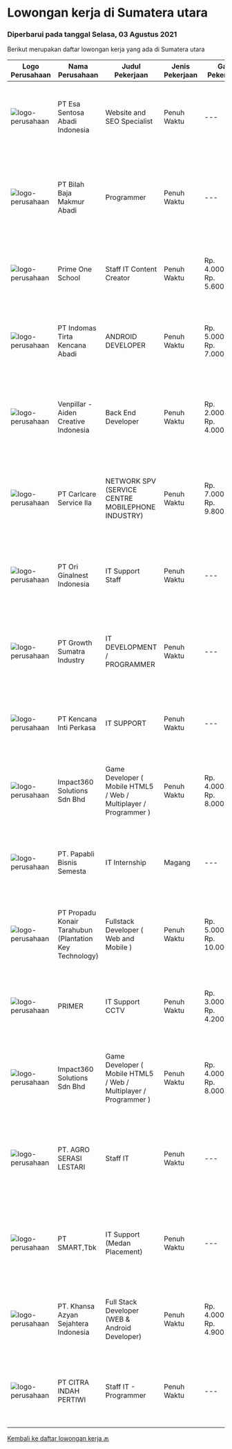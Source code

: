 
  # Lowongan kerja di Sumatera utara

  ### Diperbarui pada tanggal Selasa, 03 Agustus 2021

  Berikut merupakan daftar lowongan kerja yang ada di Sumatera utara

  |Logo Perusahaan | Nama Perusahaan | Judul Pekerjaan | Jenis Pekerjaan | Gaji Pekerjaan | Lokasi | Deskripsi | Tanggal diunggah | Pranala |
  | -------------- | --------------- | --------------- | --------- | --------- | -------------- | ------- | ----------- | ----------- |
  |![logo-perusahaan](https://image-service-cdn.seek.com.au/adb5aa45b58e98625932edc9da909ec44d9224fd/ee4dce1061f3f616224767ad58cb2fc751b8d2dc)|PT Esa Sentosa Abadi Indonesia|Website and SEO Specialist|Penuh Waktu|---|Medan|Tugas: Membuat dan mengelola website Melakukan maintenance website Membuat konsep artikel untuk di posting di website. Kualifikasi: Pendidikan minimal...|Senin, 02 Agustus 2021|https://www.jobstreet.co.id/id/job/website-and-seo-specialist-3591191?token=0~e3d8b1ec-caaa-46e8-8044-247e0821ea24&sectionRank=1&jobId=jobstreet-id-job-3591191|
|![logo-perusahaan](https://image-service-cdn.seek.com.au/cb50476133a7b252dae551430b4ff4c0b7bf190b/ee4dce1061f3f616224767ad58cb2fc751b8d2dc)|PT Bilah Baja Makmur Abadi|Programmer|Penuh Waktu|---|Medan|Tanggung Jawab Identifikasi dan mengembangkan aplikasi sesuai kebutuhan bisnis Desain, coding, dan testing program/aplikasi Menyelesaikan tugas yang...|Jumat, 30 Juli 2021|https://www.jobstreet.co.id/id/job/programmer-3589392?token=0~e3d8b1ec-caaa-46e8-8044-247e0821ea24&sectionRank=2&jobId=jobstreet-id-job-3589392|
|![logo-perusahaan](https://us.123rf.com/450wm/pavelstasevich/pavelstasevich1811/pavelstasevich181101027/112815900-stock-vector-no-image-available-icon-flat-vector.jpg?ver=6)|Prime One School|Staff IT Content Creator|Penuh Waktu|Rp. 4.000.000-Rp. 5.600.000|Medan|- Menguasai Adobe Premiere, After Effect, Photoshop &amp; Ilustrator- Bekerja dalam TIM- Mengerti platform media sosial- Bersedia bekerja lembur-...|Kamis, 29 Juli 2021|https://www.jobstreet.co.id/id/job/staff-it-content-creator-3588574?token=0~e3d8b1ec-caaa-46e8-8044-247e0821ea24&sectionRank=3&jobId=jobstreet-id-job-3588574|
|![logo-perusahaan](https://image-service-cdn.seek.com.au/841347213e799928e0598dc2ce8f792993dae350/ee4dce1061f3f616224767ad58cb2fc751b8d2dc)|PT Indomas Tirta Kencana Abadi|ANDROID DEVELOPER|Penuh Waktu|Rp. 5.000.000-Rp. 7.000.000|Medan|Dicari Android Developer yang handal dalam design &amp; develop aplikasi adroid untuk kegiatan operasional perusahaan FMCGMengapa Bergabung dengan...|Jumat, 30 Juli 2021|https://www.jobstreet.co.id/id/job/android-developer-3581679?token=0~e3d8b1ec-caaa-46e8-8044-247e0821ea24&sectionRank=4&jobId=jobstreet-id-job-3581679|
|![logo-perusahaan](https://image-service-cdn.seek.com.au/db7c15cbe186726d2822291f7725d322bd51802e/ee4dce1061f3f616224767ad58cb2fc751b8d2dc)|Venpillar - Aiden Creative Indonesia|Back End Developer|Penuh Waktu|Rp. 2.000.000-Rp. 4.000.000|Medan|Back End DeveloperDeskripsi Kerja: Memiliki pengalaman dalam membangun lebih dari satu jenis situs web atau aplikasi web seperti E-Commerce, Sistem...|Kamis, 29 Juli 2021|https://www.jobstreet.co.id/id/job/back-end-developer-3580927?token=0~e3d8b1ec-caaa-46e8-8044-247e0821ea24&sectionRank=5&jobId=jobstreet-id-job-3580927|
|![logo-perusahaan](https://image-service-cdn.seek.com.au/63147f0320d9a34da1df87cf6af44c0d0ac6f52b/ee4dce1061f3f616224767ad58cb2fc751b8d2dc)|PT Carlcare Service Ila|NETWORK SPV (SERVICE CENTRE MOBILEPHONE INDUSTRY)|Penuh Waktu|Rp. 7.000.000-Rp. 9.800.000|Medan|Key Responsibilities.1.Assist in CC/OCP planning, set up CC/OCP and responsible for daily operation, customer experience management；2.Daily Work...|Selasa, 27 Juli 2021|https://www.jobstreet.co.id/id/job/network-spv-service-centre-mobilephone-industry-3586443?token=0~e3d8b1ec-caaa-46e8-8044-247e0821ea24&sectionRank=6&jobId=jobstreet-id-job-3586443|
|![logo-perusahaan](https://image-service-cdn.seek.com.au/ef2f50ff7915a93330c6f9e38a7c392447520596/ee4dce1061f3f616224767ad58cb2fc751b8d2dc)|PT Ori Ginalnest Indonesia|IT Support Staff|Penuh Waktu|---|Sumatera Utara|Perform installation, configuration, and troubleshooting for software, hardware, and network system. Update stock availability and maintain accurate...|Senin, 26 Juli 2021|https://www.jobstreet.co.id/id/job/it-support-staff-3585552?token=0~e3d8b1ec-caaa-46e8-8044-247e0821ea24&sectionRank=7&jobId=jobstreet-id-job-3585552|
|![logo-perusahaan](https://image-service-cdn.seek.com.au/b7dba2fa5042c0b4bde3a630440ffb8ef907b5d2/ee4dce1061f3f616224767ad58cb2fc751b8d2dc)|PT Growth Sumatra Industry|IT DEVELOPMENT / PROGRAMMER|Penuh Waktu|---|Medan|Kulifikasi: Usia 22 - 30 Tahun Minimal Lulusan S1 Jurusan Komputer Mampu Mengoperasikan Microsoft Office Menguasai bahasa pemrograman C# , PHP (...|Senin, 26 Juli 2021|https://www.jobstreet.co.id/id/job/it-development-programmer-3585822?token=0~e3d8b1ec-caaa-46e8-8044-247e0821ea24&sectionRank=8&jobId=jobstreet-id-job-3585822|
|![logo-perusahaan](https://image-service-cdn.seek.com.au/d7218c24c7522423cf064a4326097d3f471a7443/ee4dce1061f3f616224767ad58cb2fc751b8d2dc)|PT Kencana Inti Perkasa|IT SUPPORT|Penuh Waktu|---|Sumatera Utara|Pendidikan S1, Jurusan Informasi Teknilogi/ Teknik Informatika Menguasai aplikasi Ms. Office, SQL, LAN, WAN &amp; CCTV Mengerti/ Berpengalaman...|Senin, 19 Juli 2021|https://www.jobstreet.co.id/id/job/it-support-3581169?token=0~e3d8b1ec-caaa-46e8-8044-247e0821ea24&sectionRank=9&jobId=jobstreet-id-job-3581169|
|![logo-perusahaan](https://image-service-cdn.seek.com.au/06b729438205195a03d4bcec08ce1ddd5d9c1576/ee4dce1061f3f616224767ad58cb2fc751b8d2dc)|Impact360 Solutions Sdn Bhd|Game Developer ( Mobile HTML5 / Web / Multiplayer / Programmer )|Penuh Waktu|Rp. 4.000.000-Rp. 8.000.000|Aceh|We are hiring remote HTML5 game developers from all parts of Indonesia. If you have real experience building HTML5 games or applications, you're...|Kamis, 22 Juli 2021|https://www.jobstreet.co.id/id/job/game-developer-mobile-html5-web-multiplayer-programmer-4618301/origin/my?token=0~e3d8b1ec-caaa-46e8-8044-247e0821ea24&sectionRank=10&jobId=jobstreet-my-job-4618301|
|![logo-perusahaan](https://image-service-cdn.seek.com.au/5d344ccf777069ee8f651721adf0cc572a40371d/ee4dce1061f3f616224767ad58cb2fc751b8d2dc)|PT. Papabli Bisnis Semesta|IT Internship|Magang|---|Jakarta Raya|Descriptions: Enhance our development code, improve and do testing before deliver to business. IT administrative tasks required by Company represented...|Senin, 19 Juli 2021|https://www.jobstreet.co.id/id/job/it-internship-3580570?token=0~e3d8b1ec-caaa-46e8-8044-247e0821ea24&sectionRank=11&jobId=jobstreet-id-job-3580570|
|![logo-perusahaan](https://image-service-cdn.seek.com.au/8e7d6a13b738bf21737ee4efe36020f5d608a8d6/ee4dce1061f3f616224767ad58cb2fc751b8d2dc)|PT Propadu Konair Tarahubun (Plantation Key Technology)|Fullstack Developer ( Web and Mobile )|Penuh Waktu|Rp. 5.000.000-Rp. 10.000.000|Medan|Skill: WEB Menguasai Javascript, HTML dan CSS Menguasai MEAN atau MERN ( MongoDB, ExpressJS, Angular atau React, NodeJS) Menguasai devtool modern :...|Selasa, 20 Juli 2021|https://www.jobstreet.co.id/id/job/fullstack-developer-web-and-mobile-3572173?token=0~e3d8b1ec-caaa-46e8-8044-247e0821ea24&sectionRank=12&jobId=jobstreet-id-job-3572173|
|![logo-perusahaan](https://us.123rf.com/450wm/pavelstasevich/pavelstasevich1811/pavelstasevich181101027/112815900-stock-vector-no-image-available-icon-flat-vector.jpg?ver=6)|PRIMER|IT Support CCTV|Penuh Waktu|Rp. 3.000.000-Rp. 4.200.000|Medan|Minimal Pendidikan S1 Teknik Komputer, Teknik Informatika, dan pendidikan setara lainnya Memiliki pengalaman minimal 2 tahun sebagai Technical...|Rabu, 14 Juli 2021|https://www.jobstreet.co.id/id/job/it-support-cctv-3577895?token=0~e3d8b1ec-caaa-46e8-8044-247e0821ea24&sectionRank=13&jobId=jobstreet-id-job-3577895|
|![logo-perusahaan](https://image-service-cdn.seek.com.au/06b729438205195a03d4bcec08ce1ddd5d9c1576/ee4dce1061f3f616224767ad58cb2fc751b8d2dc)|Impact360 Solutions Sdn Bhd|Game Developer ( Mobile HTML5 / Web / Multiplayer / Programmer )|Penuh Waktu|Rp. 4.000.000-Rp. 8.000.000|Aceh|We are hiring remote HTML5 game developers from all parts of Indonesia. If you have real experience building HTML5 games or applications, you're...|Jumat, 16 Juli 2021|https://www.jobstreet.co.id/id/job/game-developer-mobile-html5-web-multiplayer-programmer-4614896/origin/my?token=0~e3d8b1ec-caaa-46e8-8044-247e0821ea24&sectionRank=14&jobId=jobstreet-my-job-4614896|
|![logo-perusahaan](https://us.123rf.com/450wm/pavelstasevich/pavelstasevich1811/pavelstasevich181101027/112815900-stock-vector-no-image-available-icon-flat-vector.jpg?ver=6)|PT. AGRO SERASI LESTARI|Staff IT|Penuh Waktu|---|Medan|IT-ProgrammerUsia Maksimal 35 TahunPendidikan minimal S1 KomputerMampu memahami MS-SQL, Crystal Report dan Visual studio (terutama C#)Mampu Menguasai...|Jumat, 16 Juli 2021|https://www.jobstreet.co.id/id/job/staff-it-3580015?token=0~e3d8b1ec-caaa-46e8-8044-247e0821ea24&sectionRank=15&jobId=jobstreet-id-job-3580015|
|![logo-perusahaan](https://image-service-cdn.seek.com.au/e0f2789e04f1707f717e820cb0fceb109a953b16/ee4dce1061f3f616224767ad58cb2fc751b8d2dc)|PT SMART,Tbk|IT Support (Medan Placement)|Penuh Waktu|---|Medan|Job description: Identifying hardware and software solutions Troubleshooting technical issues Diagnosing and repairing faults Resolving network issues...|Kamis, 08 Juli 2021|https://www.jobstreet.co.id/id/job/it-support-medan-placement-3574635?token=0~e3d8b1ec-caaa-46e8-8044-247e0821ea24&sectionRank=16&jobId=jobstreet-id-job-3574635|
|![logo-perusahaan](https://us.123rf.com/450wm/pavelstasevich/pavelstasevich1811/pavelstasevich181101027/112815900-stock-vector-no-image-available-icon-flat-vector.jpg?ver=6)|PT. Khansa Azyan Sejahtera Indonesia|Full Stack Developer (WEB & Android Developer)|Penuh Waktu|Rp. 4.000.000-Rp. 4.900.000|Medan|Kualifikasi: Menguasai Web Developing Menguasai Android Developing Mampu bekerja di bawah tekanan Bertanggung jawab dan memiliki kerjasama yang baik...|Selasa, 13 Juli 2021|https://www.jobstreet.co.id/id/job/full-stack-developer-web-android-developer-3577449?token=0~e3d8b1ec-caaa-46e8-8044-247e0821ea24&sectionRank=17&jobId=jobstreet-id-job-3577449|
|![logo-perusahaan](https://us.123rf.com/450wm/pavelstasevich/pavelstasevich1811/pavelstasevich181101027/112815900-stock-vector-no-image-available-icon-flat-vector.jpg?ver=6)|PT CITRA INDAH PERTIWI|Staff IT - Programmer|Penuh Waktu|---|Medan|IT- Programmer Umur maksimal umur 40 tahun Pendidikan minimal S1 Komputer Mengerti Software, Program Ascend, SQL, Crystal Report dan MS Office...|Rabu, 07 Juli 2021|https://www.jobstreet.co.id/id/job/staff-it-programmer-3573317?token=0~e3d8b1ec-caaa-46e8-8044-247e0821ea24&sectionRank=18&jobId=jobstreet-id-job-3573317|


  [Kembali ke daftar lowongan kerja 🔙](../README.md#daftar-lowongan-kerja)
  